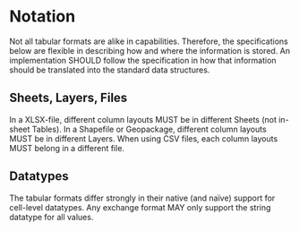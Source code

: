 # Notation

Not all tabular formats are alike in capabilities.
Therefore, the specifications below are flexible in describing how and where the information is stored.
An implementation SHOULD follow the specification in how that information should be translated into the standard data structures.

## Sheets, Layers, Files

In a XLSX-file, different column layouts MUST be in different Sheets (not in-sheet Tables).
In a Shapefile or Geopackage, different column layouts MUST be in different Layers.
When using CSV files, each column layouts MUST belong in a different file.

## Datatypes

The tabular formats differ strongly in their native (and naïve) support for cell-level datatypes.
Any exchange format MAY only support the string datatype for all values.
